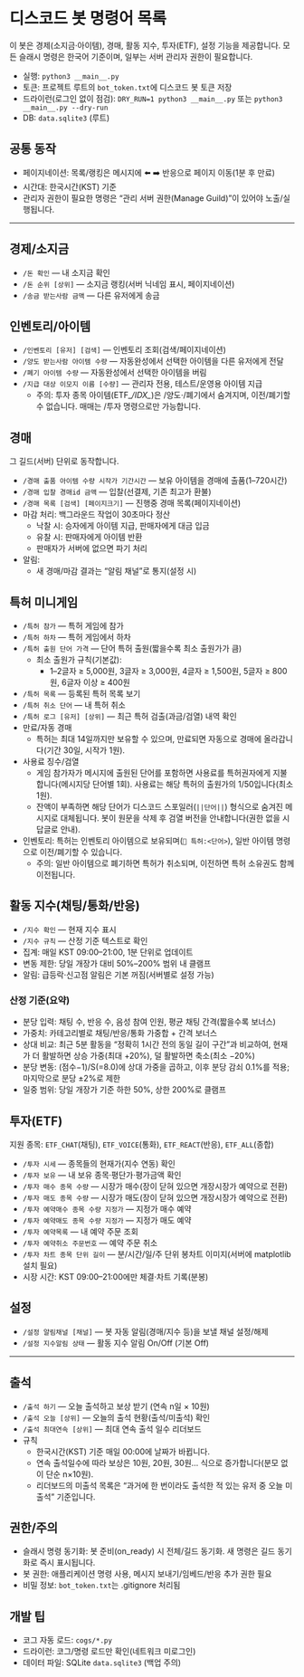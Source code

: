 # 디스코드 봇 명령어 목록

이 봇은 경제(소지금·아이템), 경매, 활동 지수, 투자(ETF), 설정 기능을 제공합니다. 모든 슬래시 명령은 한국어 기준이며, 일부는 서버 관리자 권한이 필요합니다.

- 실행: `python3 __main__.py`
- 토큰: 프로젝트 루트의 `bot_token.txt`에 디스코드 봇 토큰 저장
- 드라이런(로그인 없이 점검): `DRY_RUN=1 python3 __main__.py` 또는 `python3 __main__.py --dry-run`
- DB: `data.sqlite3` (루트)

## 공통 동작
- 페이지네이션: 목록/랭킹은 메시지에 ⬅️ ➡️ 반응으로 페이지 이동(1분 후 만료)
- 시간대: 한국시간(KST) 기준
- 관리자 권한이 필요한 명령은 “관리 서버 권한(Manage Guild)”이 있어야 노출/실행됩니다.

---

## 경제/소지금
- `/돈 확인` — 내 소지금 확인
- `/돈 순위 [상위]` — 소지금 랭킹(서버 닉네임 표시, 페이지네이션)
- `/송금 받는사람 금액` — 다른 유저에게 송금

## 인벤토리/아이템
- `/인벤토리 [유저] [검색]` — 인벤토리 조회(검색/페이지네이션)
- `/양도 받는사람 아이템 수량` — 자동완성에서 선택한 아이템을 다른 유저에게 전달
- `/폐기 아이템 수량` — 자동완성에서 선택한 아이템을 버림
- `/지급 대상 이모지 이름 [수량]` — 관리자 전용, 테스트/운영용 아이템 지급
  - 주의: 투자 종목 아이템(ETF_*/IDX_*)은 /양도·/폐기에서 숨겨지며, 이전/폐기할 수 없습니다. 매매는 /투자 명령으로만 가능합니다.

## 경매
그 길드(서버) 단위로 동작합니다.
- `/경매 출품 아이템 수량 시작가 기간시간` — 보유 아이템을 경매에 출품(1–720시간)
- `/경매 입찰 경매id 금액` — 입찰(선결제, 기존 최고가 환불)
- `/경매 목록 [검색] [페이지크기]` — 진행중 경매 목록(페이지네이션)
- 마감 처리: 백그라운드 작업이 30초마다 정산
  - 낙찰 시: 승자에게 아이템 지급, 판매자에게 대금 입금
  - 유찰 시: 판매자에게 아이템 반환
  - 판매자가 서버에 없으면 파기 처리
- 알림: 
  - 새 경매/마감 결과는 “알림 채널”로 통지(설정 시)

## 특허 미니게임
- `/특허 참가` — 특허 게임에 참가
- `/특허 하차` — 특허 게임에서 하차
- `/특허 출원 단어 가격` — 단어 특허 출원(짧을수록 최소 출원가가 큼)
  - 최소 출원가 규칙(기본값):
    - 1–2글자 ≥ 5,000원, 3글자 ≥ 3,000원, 4글자 ≥ 1,500원, 5글자 ≥ 800원, 6글자 이상 ≥ 400원
- `/특허 목록` — 등록된 특허 목록 보기
- `/특허 취소 단어` — 내 특허 취소
- `/특허 로그 [유저] [상위]` — 최근 특허 검출(과금/검열) 내역 확인
- 만료/자동 경매
  - 특허는 최대 14일까지만 보유할 수 있으며, 만료되면 자동으로 경매에 올라갑니다(기간 30일, 시작가 1원).
- 사용료 징수/검열
  - 게임 참가자가 메시지에 출원된 단어를 포함하면 사용료를 특허권자에게 지불합니다(메시지당 단어별 1회). 사용료는 해당 특허의 출원가의 1/50입니다(최소 1원).
  - 잔액이 부족하면 해당 단어가 디스코드 스포일러(`||단어||`) 형식으로 숨겨진 메시지로 대체됩니다. 봇이 원문을 삭제 후 검열 버전을 안내합니다(권한 없을 시 답글로 안내).
- 인벤토리: 특허는 인벤토리 아이템으로 보유되며(`📜 특허:<단어>`), 일반 아이템 명령으로 이전/폐기할 수 있습니다.
  - 주의: 일반 아이템으로 폐기하면 특허가 취소되며, 이전하면 특허 소유권도 함께 이전됩니다.

## 활동 지수(채팅/통화/반응)
- `/지수 확인` — 현재 지수 표시
- `/지수 규칙` — 산정 기준 텍스트로 확인
- 집계: 매일 KST 09:00–21:00, 1분 단위로 업데이트
- 변동 제한: 당일 개장가 대비 50%–200% 범위 내 클램프
- 알림: 급등락·신고점 알림은 기본 꺼짐(서버별로 설정 가능)

### 산정 기준(요약)
- 분당 입력: 채팅 수, 반응 수, 음성 참여 인원, 평균 채팅 간격(짧을수록 보너스)
- 가중치: 카테고리별로 채팅/반응/통화 가중합 + 간격 보너스
- 상대 비교: 최근 5분 활동을 “정확히 1시간 전의 동일 길이 구간”과 비교하여, 현재가 더 활발하면 상승 가중(최대 +20%), 덜 활발하면 축소(최소 −20%)
- 분당 변동: (점수−1)/S(=8.0)에 상대 가중을 곱하고, 이후 분당 감쇠 0.1%를 적용; 마지막으로 분당 ±2%로 제한
- 일중 범위: 당일 개장가 기준 하한 50%, 상한 200%로 클램프

## 투자(ETF)
지원 종목: `ETF_CHAT`(채팅), `ETF_VOICE`(통화), `ETF_REACT`(반응), `ETF_ALL`(종합)
- `/투자 시세` — 종목들의 현재가(지수 연동) 확인
- `/투자 보유` — 내 보유 종목·평단가·평가금액 확인
- `/투자 매수 종목 수량` — 시장가 매수(장이 닫혀 있으면 개장시장가 예약으로 전환)
- `/투자 매도 종목 수량` — 시장가 매도(장이 닫혀 있으면 개장시장가 예약으로 전환)
- `/투자 예약매수 종목 수량 지정가` — 지정가 매수 예약
- `/투자 예약매도 종목 수량 지정가` — 지정가 매도 예약
- `/투자 예약목록` — 내 예약 주문 조회
- `/투자 예약취소 주문번호` — 예약 주문 취소
- `/투자 차트 종목 단위 길이` — 분/시간/일/주 단위 봉차트 이미지(서버에 matplotlib 설치 필요)
- 시장 시간: KST 09:00–21:00에만 체결·차트 기록(분봉)

## 설정
- `/설정 알림채널 [채널]` — 봇 자동 알림(경매/지수 등)을 보낼 채널 설정/해제
- `/설정 지수알림 상태` — 활동 지수 알림 On/Off (기본 Off)

---

## 출석
- `/출석 하기` — 오늘 출석하고 보상 받기 (연속 n일 × 10원)
- `/출석 오늘 [상위]` — 오늘의 출석 현황(출석/미출석) 확인
- `/출석 최대연속 [상위]` — 최대 연속 출석 일수 리더보드
- 규칙
  - 한국시간(KST) 기준 매일 00:00에 날짜가 바뀝니다.
  - 연속 출석일수에 따라 보상은 10원, 20원, 30원… 식으로 증가합니다(분모 없이 단순 n×10원).
  - 리더보드의 미출석 목록은 “과거에 한 번이라도 출석한 적 있는 유저 중 오늘 미출석” 기준입니다.

## 권한/주의
- 슬래시 명령 동기화: 봇 준비(on_ready) 시 전체/길드 동기화. 새 명령은 길드 동기화로 즉시 표시됩니다.
- 봇 권한: 애플리케이션 명령 사용, 메시지 보내기/임베드/반응 추가 권한 필요
- 비밀 정보: `bot_token.txt`는 .gitignore 처리됨

## 개발 팁
- 코그 자동 로드: `cogs/*.py`
- 드라이런: 코그/명령 로드만 확인(네트워크 미로그인)
- 데이터 파일: SQLite `data.sqlite3` (백업 주의)
